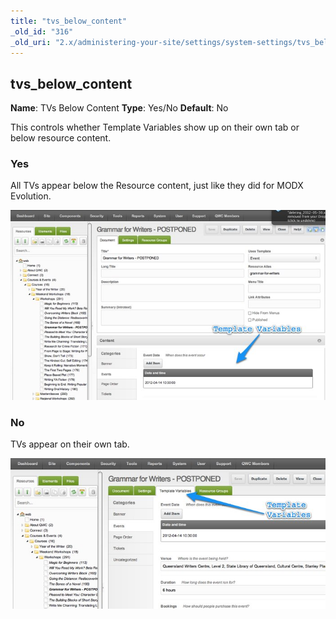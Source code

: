 ```yaml
---
title: "tvs_below_content"
_old_id: "316"
_old_uri: "2.x/administering-your-site/settings/system-settings/tvs_below_content"
---
```


## tvs\_below\_content

**Name**: TVs Below Content
**Type**: Yes/No
**Default**: No

This controls whether Template Variables show up on their own tab or below resource content.

### Yes

All TVs appear below the Resource content, just like they did for MODX Evolution.

![](tvs+below+content.jpg)

### No

TVs appear on their own tab.

![](tvs+not+below+content.jpg)
